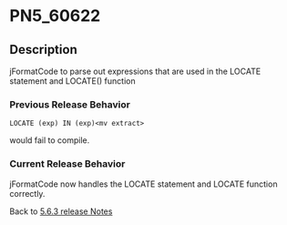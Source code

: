 # PN5_60622

<PageHeader />

## Description

jFormatCode to parse out expressions that are used in the LOCATE statement and LOCATE() function

### Previous Release Behavior

```
LOCATE (exp) IN (exp)<mv extract>
```

would fail to compile.

### Current Release Behavior

jFormatCode now handles the LOCATE statement and LOCATE function correctly.

Back to [5.6.3 release Notes](./../README.md)

<PageFooter />
